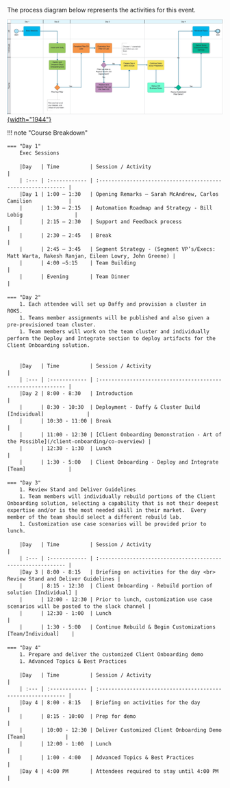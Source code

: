The process diagram below represents the activities for this event.

<a href="https://ibm.biz/SKOTechAcademyProcess" target="_blank">![See it in Blueworks Live!](../src/images/demo-overview-bwl.png){width="1944"}</a>

!!! note "Course Breakdown"

    === "Day 1"
        Exec Sessions
        
        |Day   | Time          | Session / Activity                                           |
        | :--- | :------------ | :----------------------------------------------------------- |
        |Day 1 | 1:00 – 1:30   | Opening Remarks – Sarah McAndrew, Carlos Camilion            |
        |      | 1:30 – 2:15   | Automation Roadmap and Strategy - Bill Lobig                 |
        |      | 2:15 – 2:30   | Support and Feedback process                                 |
        |      | 2:30 – 2:45   | Break                                                        |
        |      | 2:45 – 3:45   | Segment Strategy - (Segment VP’s/Execs: Matt Warta, Rakesh Ranjan, Eileen Lowry, John Greene) |
        |      | 4:00 –5:15    | Team Building                                                |
        |      | Evening       | Team Dinner                                                  |
        
    === "Day 2"
        1. Each attendee will set up Daffy and provision a cluster in ROKS.
        1. Teams member assignments will be published and also given a pre-provisioned team cluster.
        1. Team members will work on the team cluster and individually perform the Deploy and Integrate section to deploy artifacts for the Client Onboarding solution.
        

        |Day   | Time          | Session / Activity                                           |
        | :--- | :------------ | :----------------------------------------------------------- |
        |Day 2 | 8:00 - 8:30   | Introduction                                                 |
        |      | 8:30 - 10:30  | Deployment - Daffy & Cluster Build [Individual]              |
        |      | 10:30 - 11:00 | Break                                                        |
        |      | 11:00 - 12:30 | [Client Onboarding Demonstration - Art of the Possible](/client-onboarding/co-overview) |
        |      | 12:30 - 1:30  | Lunch                                                        |
        |      | 1:30 - 5:00   | Client Onboarding - Deploy and Integrate [Team]              |
    
    === "Day 3"
        1. Review Stand and Deliver Guidelines
        1. Team members will individually rebuild portions of the Client Onboarding solution, selecting a capability that is not their deepest expertise and/or is the most needed skill in their market.  Every member of the team should select a different rebuild lab.  
        1. Customization use case scenarios will be provided prior to lunch.
        
        |Day   | Time          | Session / Activity                                           |
        | :--- | :------------ | :----------------------------------------------------------- |
        |Day 3 | 8:00 - 8:15   | Briefing on activities for the day <br> Review Stand and Deliver Guidelines |
        |      | 8:15 - 12:30  | Client Onboarding - Rebuild portion of solution [Individual] |
        |      | 12:00 - 12:30 | Prior to lunch, customization use case scenarios will be posted to the slack channel |
        |      | 12:30 - 1:00  | Lunch                                                        |
        |      | 1:30 - 5:00   | Continue Rebuild & Begin Customizations [Team/Individual]    |

    === "Day 4"
        1. Prepare and deliver the customized Client Onboarding demo
        1. Advanced Topics & Best Practices
        
        |Day   | Time          | Session / Activity                                           |
        | :--- | :------------ | :----------------------------------------------------------- |
        |Day 4 | 8:00 - 8:15   | Briefing on activities for the day                           |
        |      | 8:15 - 10:00  | Prep for demo                                                |
        |      | 10:00 - 12:30 | Deliver Customized Client Onboarding Demo [Team]             |
        |      | 12:00 - 1:00  | Lunch                                                        |
        |      | 1:00 - 4:00   | Advanced Topics & Best Practices                             |
        |Day 4 | 4:00 PM       | Attendees required to stay until 4:00 PM                     |


  
